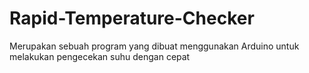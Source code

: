 # Rapid-Temperature-Checker
Merupakan sebuah program yang dibuat menggunakan Arduino untuk melakukan pengecekan suhu dengan cepat
